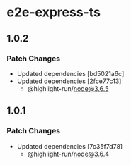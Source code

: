 # e2e-express-ts

## 1.0.2

### Patch Changes

-   Updated dependencies [bd5021a6c]
-   Updated dependencies [2fce77c13]
    -   @highlight-run/node@3.6.5

## 1.0.1

### Patch Changes

-   Updated dependencies [7c35f7d78]
    -   @highlight-run/node@3.6.4
